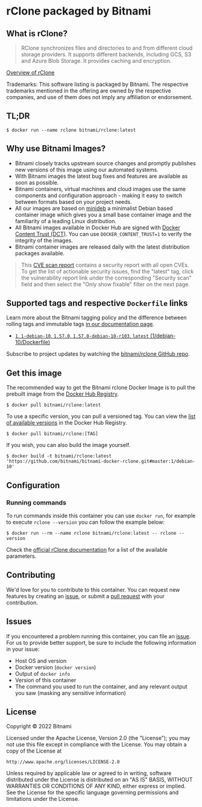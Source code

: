 # rClone packaged by Bitnami

## What is rClone?

> RClone synchronizes files and directories to and from different cloud storage providers. It supports different backends, including GCS, S3 and Azure Blob Storage. It provides caching and encryption.

[Overview of rClone](https://rclone.org/)

Trademarks: This software listing is packaged by Bitnami. The respective trademarks mentioned in the offering are owned by the respective companies, and use of them does not imply any affiliation or endorsement.

## TL;DR

```console
$ docker run --name rclone bitnami/rclone:latest
```

## Why use Bitnami Images?

* Bitnami closely tracks upstream source changes and promptly publishes new versions of this image using our automated systems.
* With Bitnami images the latest bug fixes and features are available as soon as possible.
* Bitnami containers, virtual machines and cloud images use the same components and configuration approach - making it easy to switch between formats based on your project needs.
* All our images are based on [minideb](https://github.com/bitnami/minideb) a minimalist Debian based container image which gives you a small base container image and the familiarity of a leading Linux distribution.
* All Bitnami images available in Docker Hub are signed with [Docker Content Trust (DCT)](https://docs.docker.com/engine/security/trust/content_trust/). You can use `DOCKER_CONTENT_TRUST=1` to verify the integrity of the images.
* Bitnami container images are released daily with the latest distribution packages available.


> This [CVE scan report](https://quay.io/repository/bitnami/rclone?tab=tags) contains a security report with all open CVEs. To get the list of actionable security issues, find the "latest" tag, click the vulnerability report link under the corresponding "Security scan" field and then select the "Only show fixable" filter on the next page.

## Supported tags and respective `Dockerfile` links

Learn more about the Bitnami tagging policy and the difference between rolling tags and immutable tags [in our documentation page](https://docs.bitnami.com/tutorials/understand-rolling-tags-containers/).


* [`1`, `1-debian-10`, `1.57.0`, `1.57.0-debian-10-r103`, `latest` (1/debian-10/Dockerfile)](https://github.com/bitnami/bitnami-docker-rclone/blob/1.57.0-debian-10-r103/1/debian-10/Dockerfile)

Subscribe to project updates by watching the [bitnami/rclone GitHub repo](https://github.com/bitnami/bitnami-docker-rclone).

## Get this image

The recommended way to get the Bitnami rclone Docker Image is to pull the prebuilt image from the [Docker Hub Registry](https://hub.docker.com/r/bitnami/rclone).

```console
$ docker pull bitnami/rclone:latest
```

To use a specific version, you can pull a versioned tag. You can view the [list of available versions](https://hub.docker.com/r/bitnami/rclone/tags/) in the Docker Hub Registry.

```console
$ docker pull bitnami/rclone:[TAG]
```

If you wish, you can also build the image yourself.

```console
$ docker build -t bitnami/rclone:latest 'https://github.com/bitnami/bitnami-docker-rclone.git#master:1/debian-10'
```

## Configuration

### Running commands

To run commands inside this container you can use `docker run`, for example to execute `rclone --version` you can follow the example below:

```console
$ docker run --rm --name rclone bitnami/rclone:latest -- rclone --version
```

Check the [official rClone documentation](https://rclone.org/docs/) for a list of the available parameters.

## Contributing

We'd love for you to contribute to this container. You can request new features by creating an [issue](https://github.com/bitnami/bitnami-docker-rclone/issues), or submit a [pull request](https://github.com/bitnami/bitnami-docker-rclone/pulls) with your contribution.

## Issues

If you encountered a problem running this container, you can file an [issue](https://github.com/bitnami/bitnami-docker-rclone/issues/new). For us to provide better support, be sure to include the following information in your issue:

- Host OS and version
- Docker version (`docker version`)
- Output of `docker info`
- Version of this container
- The command you used to run the container, and any relevant output you saw (masking any sensitive information)

## License

Copyright &copy; 2022 Bitnami

Licensed under the Apache License, Version 2.0 (the "License");
you may not use this file except in compliance with the License.
You may obtain a copy of the License at

    http://www.apache.org/licenses/LICENSE-2.0

Unless required by applicable law or agreed to in writing, software
distributed under the License is distributed on an "AS IS" BASIS,
WITHOUT WARRANTIES OR CONDITIONS OF ANY KIND, either express or implied.
See the License for the specific language governing permissions and
limitations under the License.
